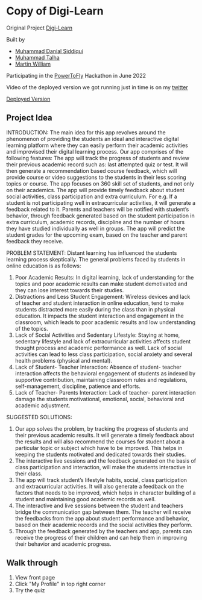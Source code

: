 # Copy of Digi-Learn

Original Project [Digi-Learn](https://github.com/BIGGOOO/Digi-Learn)

Built by 
* [Muhammad Danial Siddiqui](https://github.com/BIGGOOO)
* [Muhammad Talha](https://github.com/MuhammadTalha-crypto)
* [Martin William](https://github.com/MartinSWDev)

Participating in the [PowerToFly](https://powertofly.com/) Hackathon in June 2022

Video of the deployed version we got running just in time is on my [twitter](https://twitter.com/MartinSWDev/status/1540989701829574657)

[Deployed Version](https://martinswdev.github.io/Digi-Learn/)


## Project Idea
INTRODUCTION:
The main idea for this app revolves around the phenomenon of providing the students an ideal
and interactive digital learning platform where they can easily perform their academic activities
and improvised their digital learning process. Our app comprises of the following features:
The app will track the progress of students and review their previous academic record
such as: last attempted quiz or test. It will then generate a recommendation based course
feedback, which will provide course or video suggestions to the students in their less
scoring topics or course.
The app focuses on 360 skill set of students, and not only on their academics. The app
will provide timely feedback about student social activities, class participation and extra
curriculum. For e.g. If a student is not participating well in extracurricular activities, it
will generate a feedback related to it.
Parents and teachers will be notified with student’s behavior, through feedback generated
based on the student participation in extra curriculum, academic records, discipline and
the number of hours they have studied individually as well in groups.
The app will predict the student grades for the upcoming exam, based on the teacher and
parent feedback they receive.

PROBLEM STATEMENT:
Distant learning has influenced the students learning process skeptically. The general problems
faced by students in online education is as follows:
1. Poor Academic Results:
In digital learning, lack of understanding for the topics and poor academic results
can make student demotivated and they can lose interest towards their studies.
2. Distractions and Less Student Engagement:
Wireless devices and lack of teacher and student interaction in online education,
tend to make students distracted more easily during the class than in physical
education. It impacts the student interaction and engagement in the classroom,
which leads to poor academic results and low understanding of the topics.
3. Lack of Social Activities and Sedentary Lifestyle:
Staying at home, sedentary lifestyle and lack of extracurricular activities affects
student thought process and academic performance as well. Lack of social
activities can lead to less class participation, social anxiety and several health
problems (physical and mental).
4. Lack of Student- Teacher Interaction:
Absence of student- teacher interaction affects the behavioral engagement of
students as indexed by supportive contribution, maintaining classroom rules and
regulations, self-management, discipline, patience and efforts.
5. Lack of Teacher- Parents Interaction:
Lack of teacher- parent interaction damage the students motivational,
emotional, social, behavioral and academic adjustment.

SUGGESTED SOLUTIONS:
1. Our app solves the problem, by tracking the progress of students and their previous
academic results. It will generate a timely feedback about the results and will also
recommend the courses for student about a particular topic or subject which have to be
improved. This helps in keeping the students motivated and dedicated towards their
studies.
2. The interactive live sessions and the feedback generated on the basis of class
participation and interaction, will make the students interactive in their class.
3. The app will track student’s lifestyle habits, social, class participation and extracurricular
activities. It will also generate a feedback on the factors that needs to be improved,
which helps in character building of a student and maintaining good academic records
as well.
4. The interactive and live sessions between the student and teachers bridge the
communication gap between them. The teacher will receive the feedbacks from the app
about student performance and behavior, based on their academic records and the
social activities they perform.
5. Through the feedback generated by the teachers and app, parents can receive the
progress of their children and can help them in improving their behavior and academic
progress. 

## Walk through
1. View front page
2. Click "My Profile" in top right corner
3. Try the quiz
